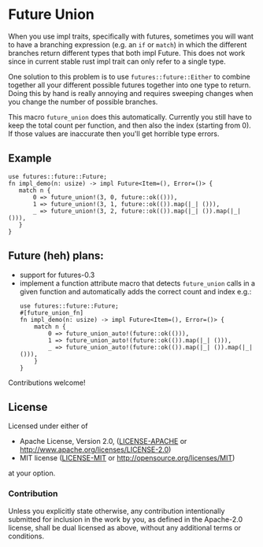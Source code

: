 # Future Union
When you use impl traits, specifically with futures,
sometimes you will want to have a branching expression
(e.g. an `if` or `match`) in which the different branches
return different types that both impl Future. This does
not work since in current stable rust impl trait can only
refer to a single type.

One solution to this problem is to use `futures::future::Either`
to combine together all your different possible futures together
into one type to return. Doing this by hand is really annoying
and requires sweeping changes when you change the number of
possible branches.

This macro `future_union` does this automatically.
Currently you still have to keep the total count per function, and then
also the index (starting from 0). If those values are inaccurate then
you'll get horrible type errors.

## Example
```no_run
use futures::future::Future;
fn impl_demo(n: usize) -> impl Future<Item=(), Error=()> {
   match n {
       0 => future_union!(3, 0, future::ok(())),
       1 => future_union!(3, 1, future::ok(()).map(|_| ())),
       _ => future_union!(3, 2, future::ok(()).map(|_| ()).map(|_| ())),
   }
}
```

## Future (heh) plans:
- support for futures-0.3
- implement a function attribute macro that detects `future_union` calls
  in a given function and automatically adds the correct count and index e.g.:
    ```ignore
    use futures::future::Future;
    #[future_union_fn]
    fn impl_demo(n: usize) -> impl Future<Item=(), Error=()> {
        match n {
            0 => future_union_auto!(future::ok(())),
            1 => future_union_auto!(future::ok(()).map(|_| ())),
            _ => future_union_auto!(future::ok(()).map(|_| ()).map(|_| ())),
        }
    }
    ```
Contributions welcome!

## License

Licensed under either of

 * Apache License, Version 2.0, ([LICENSE-APACHE](LICENSE-APACHE) or http://www.apache.org/licenses/LICENSE-2.0)
 * MIT license ([LICENSE-MIT](LICENSE-MIT) or http://opensource.org/licenses/MIT)

at your option.

### Contribution

Unless you explicitly state otherwise, any contribution intentionally submitted
for inclusion in the work by you, as defined in the Apache-2.0 license, shall be dual licensed as above, without any
additional terms or conditions.
